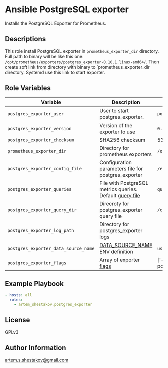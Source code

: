 # Ansible PostgreSQL exporter
Installs the PostgreSQL Exporter for Prometheus.

## Descriptions
This role install PostgreSQL exporter in `prometheus_exporter_dir` directory. Full path to binary will be like this one: `/opt/prometheus/exporters/postgres_exporter-0.10.1.linux-amd64/`. Then create soft link from directory with binary to `prometheus_exporter_dir directory. Systemd use this link to start exporter.

## Role Variables

| Variable | Description | Default |
|----------|-------------|---------|
| `postgres_exporter_user` | User to start postgres_exporter.  | `postgres` |
| `postgres_exporter_version`| Version of the exporter to use | `0.10.1` |
| `postgres_exporter_checksum` | SHA256 checksum | 5344afe06a90c3cbd52803d56031bfcbcff78b56448e16c9228697ea0a2577b7 |
| `prometheus_exporter_dir` | Directory for prometheus exporters | `/opt/prometheus/exporters` |
| `postgres_exporter_config_file` | Configuration parameters file for postgres_exporter | `/etc/default/postgres_exporter` |
| `postgres_exporter_queries` | File with PostgreSQL metrics queries. Default [guery file](./files/queries.yml) | `queries.yml` |
| `postgres_exporter_query_dir` | Direcroty for postgres_exporter query file| `/etc/postgres_exporter` |
| `postgres_exporter_log_path` | Directory for postgres_exporter logs |
| `postgres_exporter_data_source_name` | [DATA_SOURCE_NAME](https://github.com/prometheus-community/postgres_exporter#environment-variables) ENV definition | `user=postgres host=/var/run/postgresql/ sslmode=disable` |
| `postgres_exporter_flags`| Array of exporter [flags](https://github.com/prometheus-community/postgres_exporter#flags) | ['--auto-discover-databases', '--extend.query-path={{ postgres_exporter_query_dir }}/queries.yml'] |

## Example Playbook
```yaml
- hosts: all
  roles:
    - artem_shestakov.postgres_exporter
```

## License
GPLv3

## Author Information
artem.s.shestakov@gmail.com
